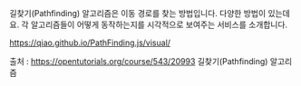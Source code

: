 길찾기(Pathfinding) 알고리즘은 이동 경로를 찾는 방법입니다. 
다양한 방법이 있는데요. 
각 알고리즘들이 어떻게 동작하는지를 시각적으로 보여주는 서비스를 소개합니다. 

 

 

https://qiao.github.io/PathFinding.js/visual/




출처 : https://opentutorials.org/course/543/20993
길찾기(Pathfinding) 알고리즘
